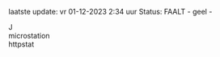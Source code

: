 laatste update: 
vr 01-12-2023  2:34   uur 
Status: FAALT - geel - 
<div class="service R">J</div><div class="service Y">microstation</div><div class="service Y">httpstat</div>